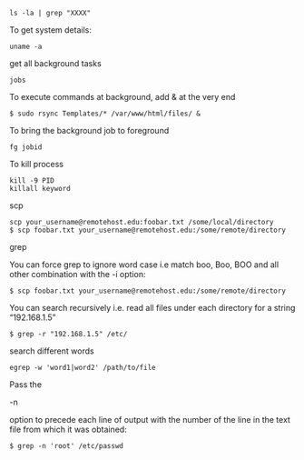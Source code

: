 ```
ls -la | grep "XXXX"
```

To get system details:

```
uname -a
```

get all background tasks

```
jobs
```

To execute commands at background, add & at the very end

```
$ sudo rsync Templates/* /var/www/html/files/ &
```

To bring the background job to foreground

```
fg jobid
```

To kill process

```
kill -9 PID
killall keyword
```

scp

```
scp your_username@remotehost.edu:foobar.txt /some/local/directory
$ scp foobar.txt your_username@remotehost.edu:/some/remote/directory
```

grep

You can force grep to ignore word case i.e match boo, Boo, BOO and all other combination with the -i option:

```
$ scp foobar.txt your_username@remotehost.edu:/some/remote/directory
```

You can search recursively i.e. read all files under each directory for a string “192.168.1.5”

```
$ grep -r "192.168.1.5" /etc/
```

search  different words

```
egrep -w 'word1|word2' /path/to/file
```

Pass the

-n

option to precede each line of output with the number of the line in the text file from which it was obtained:

```
$ grep -n 'root' /etc/passwd

```



